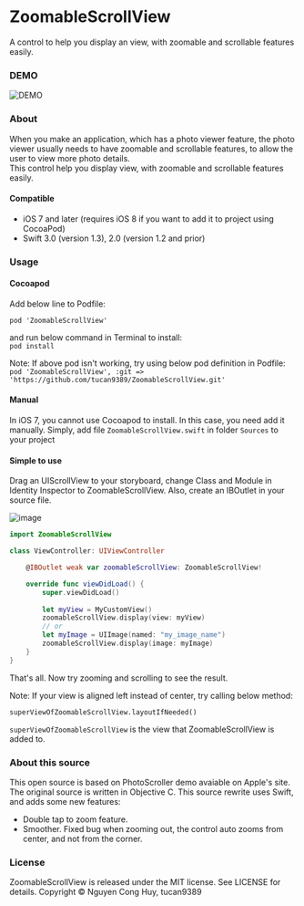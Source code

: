# ZoomableScrollView

A control to help you display an view, with zoomable and scrollable features easily.

### DEMO
![DEMO](https://s3.amazonaws.com/tucan-images/ZoomableScrollViewDEMO003.gif)

### About
When you make an application, which has a photo viewer feature, the photo viewer usually needs to have zoomable and scrollable features, to allow the user to view more photo details.  
This control help you display view, with zoomable and scrollable features easily.

#### Compatible

- iOS 7 and later (requires iOS 8 if you want to add it to project using CocoaPod)
- Swift 3.0 (version 1.3), 2.0 (version 1.2 and prior)

### Usage

#### Cocoapod
Add below line to Podfile:  

```
pod 'ZoomableScrollView'
```  
and run below command in Terminal to install:  
`pod install`

Note: If above pod isn't working, try using below pod definition in Podfile:  
`pod 'ZoomableScrollView', :git => 'https://github.com/tucan9389/ZoomableScrollView.git'`
#### Manual
In iOS 7, you cannot use Cocoapod to install. In this case, you need add it manually. Simply, add file `ZoomableScrollView.swift` in folder `Sources` to your project

#### Simple to use
Drag an UIScrollView to your storyboard, change Class and Module in Identity Inspector to ZoomableScrollView. Also, create an IBOutlet in your source file.

![image](http://s10.postimg.org/jd12ztvkp/Tut1.jpg)

```swift
import ZoomableScrollView

class ViewController: UIViewController

    @IBOutlet weak var zoomableScrollView: ZoomableScrollView!

    override func viewDidLoad() {
        super.viewDidLoad()
        
        let myView = MyCustomView()
        zoomableScrollView.display(view: myView)
        // or
        let myImage = UIImage(named: "my_image_name")
        zoomableScrollView.display(image: myImage)
    }
}
```
That's all. Now try zooming and scrolling to see the result.

Note: If your view is aligned left instead of center, try calling below method:

```superViewOfZoomableScrollView.layoutIfNeeded()```

`superViewOfZoomableScrollView` is the view that ZoomableScrollView is added to.

### About this source
This open source is based on PhotoScroller demo avaiable on Apple's site. The original source is written in Objective C. This source rewrite uses Swift, and adds some new features:
- Double tap to zoom feature.
- Smoother. Fixed bug when zooming out, the control auto zooms from center, and not from the corner.

### License
ZoomableScrollView is released under the MIT license. See LICENSE for details. Copyright © Nguyen Cong Huy, tucan9389
